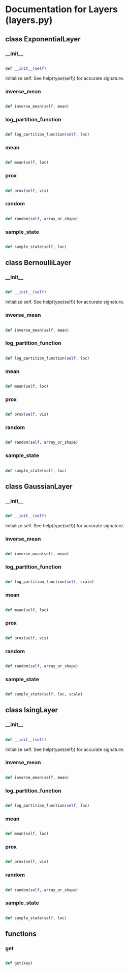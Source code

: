 # Documentation for Layers (layers.py)

## class ExponentialLayer
### \_\_init\_\_
```py

def __init__(self)

```



Initialize self.  See help(type(self)) for accurate signature.


### inverse\_mean
```py

def inverse_mean(self, mean)

```



### log\_partition\_function
```py

def log_partition_function(self, loc)

```



### mean
```py

def mean(self, loc)

```



### prox
```py

def prox(self, vis)

```



### random
```py

def random(self, array_or_shape)

```



### sample\_state
```py

def sample_state(self, loc)

```





## class BernoulliLayer
### \_\_init\_\_
```py

def __init__(self)

```



Initialize self.  See help(type(self)) for accurate signature.


### inverse\_mean
```py

def inverse_mean(self, mean)

```



### log\_partition\_function
```py

def log_partition_function(self, loc)

```



### mean
```py

def mean(self, loc)

```



### prox
```py

def prox(self, vis)

```



### random
```py

def random(self, array_or_shape)

```



### sample\_state
```py

def sample_state(self, loc)

```





## class GaussianLayer
### \_\_init\_\_
```py

def __init__(self)

```



Initialize self.  See help(type(self)) for accurate signature.


### inverse\_mean
```py

def inverse_mean(self, mean)

```



### log\_partition\_function
```py

def log_partition_function(self, scale)

```



### mean
```py

def mean(self, loc)

```



### prox
```py

def prox(self, vis)

```



### random
```py

def random(self, array_or_shape)

```



### sample\_state
```py

def sample_state(self, loc, scale)

```





## class IsingLayer
### \_\_init\_\_
```py

def __init__(self)

```



Initialize self.  See help(type(self)) for accurate signature.


### inverse\_mean
```py

def inverse_mean(self, mean)

```



### log\_partition\_function
```py

def log_partition_function(self, loc)

```



### mean
```py

def mean(self, loc)

```



### prox
```py

def prox(self, vis)

```



### random
```py

def random(self, array_or_shape)

```



### sample\_state
```py

def sample_state(self, loc)

```





## functions

### get
```py

def get(key)

```


